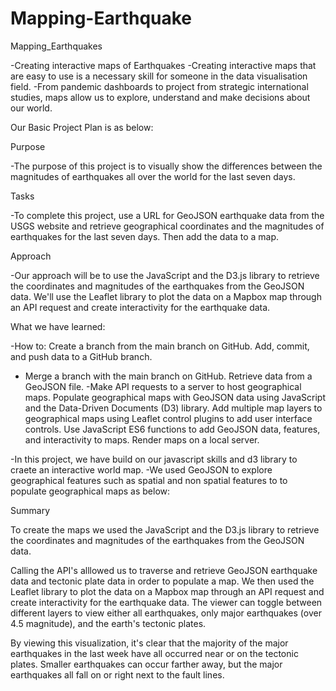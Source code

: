 # Mapping-Earthquake

Mapping_Earthquakes

-Creating interactive maps of Earthquakes
-Creating interactive maps that are easy to use is a necessary skill for someone in the data visualisation field.
-From pandemic dashboards to project from strategic international studies, maps allow us to explore, understand and make decisions about our world.

Our Basic Project Plan is as below:

Purpose

-The purpose of this project is to visually show the differences between the magnitudes of earthquakes all over the world for the last seven days.

Tasks

-To complete this project, use a URL for GeoJSON earthquake data from the USGS website and retrieve geographical coordinates and the magnitudes of earthquakes for the last seven days. Then add the data to a map.

Approach

-Our approach will be to use the JavaScript and the D3.js library to retrieve the coordinates and magnitudes of the earthquakes from the GeoJSON data. We'll use the Leaflet library to plot the data on a Mapbox map through an API request and create interactivity for the earthquake data.

What we have learned:

-How to: Create a branch from the main branch on GitHub. Add, commit, and push data to a GitHub branch.
- Merge a branch with the main branch on GitHub. Retrieve data from a GeoJSON file. 
-Make API requests to a server to host geographical maps. Populate geographical maps with GeoJSON data using JavaScript and the Data-Driven Documents (D3) library. Add multiple map layers to geographical maps using Leaflet control plugins to add user interface controls. Use JavaScript ES6 functions to add GeoJSON data, features, and interactivity to maps. Render maps on a local server.

-In this project, we have build on our javascript skills and d3 library to craete an interactive world map. 
-We used GeoJSON to explore geographical features such as spatial and non spatial features to to populate geographical maps as below:

Summary

To create the maps we used the JavaScript and the D3.js library to retrieve the coordinates and magnitudes of the earthquakes from the GeoJSON data.

Calling the API's alllowed us to traverse and retrieve GeoJSON earthquake data and tectonic plate data in order to populate a map. We then used the Leaflet library to plot the data on a Mapbox map through an API request and create interactivity for the earthquake data. The viewer can toggle between different layers to view either all earthquakes, only major earthquakes (over 4.5 magnitude), and the earth's tectonic plates.

By viewing this visualization, it's clear that the majority of the major earthquakes in the last week have all occurred near or on the tectonic plates. Smaller earthquakes can occur farther away, but the major earthquakes all fall on or right next to the fault lines.